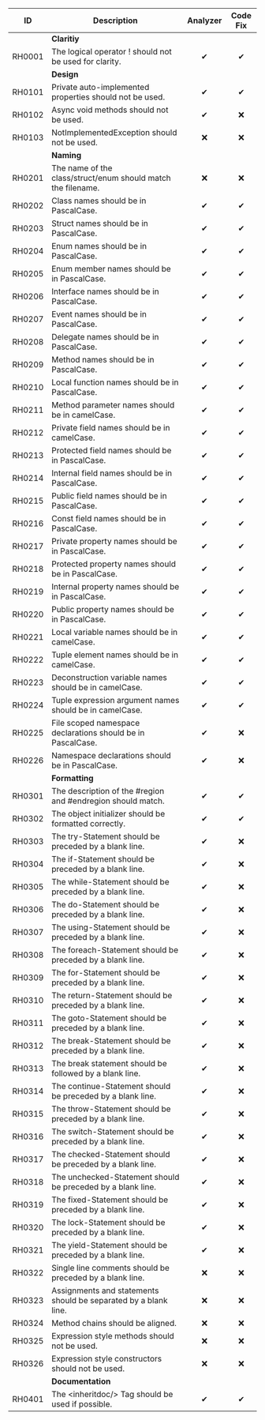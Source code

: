 ﻿| ID     | Description                                                     | Analyzer | Code Fix |
|--------|-----------------------------------------------------------------|:--------:|:--------:|
|        | **Claritiy**                                                    |          |          |
| RH0001 | The logical operator ! should not be used for clarity.          | &#10004; | &#10004; |
|        | **Design**                                                      |          |          |         
| RH0101 | Private auto-implemented properties should not be used.         | &#10004; | &#10004; |
| RH0102 | Async void methods should not be used.                          | &#10004; | &#10060; |
| RH0103 | NotImplementedException should not be used.                     | &#10060; | &#10060; |
|        | **Naming**                                                      |          |          |
| RH0201 | The name of the class/struct/enum should match the filename.    | &#10060; | &#10060; |
| RH0202 | Class names should be in PascalCase.                            | &#10004; | &#10004; |
| RH0203 | Struct names should be in PascalCase.                           | &#10004; | &#10004; |
| RH0204 | Enum names should be in PascalCase.                             | &#10004; | &#10004; |
| RH0205 | Enum member names should be in PascalCase.                      | &#10004; | &#10004; |
| RH0206 | Interface names should be in PascalCase.                        | &#10004; | &#10004; |
| RH0207 | Event names should be in PascalCase.                            | &#10004; | &#10004; |
| RH0208 | Delegate names should be in PascalCase.                         | &#10004; | &#10004; |
| RH0209 | Method names should be in PascalCase.                           | &#10004; | &#10004; |
| RH0210 | Local function names should be in PascalCase.                   | &#10004; | &#10004; |
| RH0211 | Method parameter names should be in camelCase.                  | &#10004; | &#10004; |
| RH0212 | Private field names should be in camelCase.                     | &#10004; | &#10004; |
| RH0213 | Protected field names should be in PascalCase.                  | &#10004; | &#10004; |
| RH0214 | Internal field names should be in PascalCase.                   | &#10004; | &#10004; |
| RH0215 | Public field names should be in PascalCase.                     | &#10004; | &#10004; |
| RH0216 | Const field names should be in PascalCase.                      | &#10004; | &#10004; |
| RH0217 | Private property names should be in PascalCase.                 | &#10004; | &#10004; |
| RH0218 | Protected property names should be in PascalCase.               | &#10004; | &#10004; |
| RH0219 | Internal property names should be in PascalCase.                | &#10004; | &#10004; |
| RH0220 | Public property names should be in PascalCase.                  | &#10004; | &#10004; |
| RH0221 | Local variable names should be in camelCase.                    | &#10004; | &#10004; |
| RH0222 | Tuple element names should be in camelCase.                     | &#10004; | &#10004; |
| RH0223 | Deconstruction variable names should be in camelCase.           | &#10004; | &#10004; |
| RH0224 | Tuple expression argument names should be in camelCase.         | &#10004; | &#10004; |
| RH0225 | File scoped namespace declarations should be in PascalCase.     | &#10004; | &#10060; |
| RH0226 | Namespace declarations should be in PascalCase.                 | &#10004; | &#10060; |
|        | **Formatting**                                                  |          |          |
| RH0301 | The description of the #region and #endregion should match.     | &#10004; | &#10004; |
| RH0302 | The object initializer should be formatted correctly.           | &#10004; | &#10004; |
| RH0303 | The try-Statement should be preceded by a blank line.           | &#10004; | &#10060; |
| RH0304 | The if-Statement should be preceded by a blank line.            | &#10004; | &#10060; |
| RH0305 | The while-Statement should be preceded by a blank line.         | &#10004; | &#10060; |
| RH0306 | The do-Statement should be preceded by a blank line.            | &#10004; | &#10060; |
| RH0307 | The using-Statement should be preceded by a blank line.         | &#10004; | &#10060; |
| RH0308 | The foreach-Statement should be preceded by a blank line.       | &#10004; | &#10060; |
| RH0309 | The for-Statement should be preceded by a blank line.           | &#10004; | &#10060; |
| RH0310 | The return-Statement should be preceded by a blank line.        | &#10004; | &#10060; |
| RH0311 | The goto-Statement should be preceded by a blank line.          | &#10004; | &#10060; |
| RH0312 | The break-Statement should be preceded by a blank line.         | &#10004; | &#10060; |
| RH0313 | The break statement should be followed by a blank line.         | &#10004; | &#10060; |
| RH0314 | The continue-Statement should be preceded by a blank line.      | &#10004; | &#10060; |
| RH0315 | The throw-Statement should be preceded by a blank line.         | &#10004; | &#10060; |
| RH0316 | The switch-Statement should be preceded by a blank line.        | &#10004; | &#10060; |
| RH0317 | The checked-Statement should be preceded by a blank line.       | &#10004; | &#10060; |
| RH0318 | The unchecked-Statement should be preceded by a blank line.     | &#10004; | &#10060; |
| RH0319 | The fixed-Statement should be preceded by a blank line.         | &#10004; | &#10060; |
| RH0320 | The lock-Statement should be preceded by a blank line.          | &#10004; | &#10060; |
| RH0321 | The yield-Statement should be preceded by a blank line.         | &#10004; | &#10060; |
| RH0322 | Single line comments should be preceded by a blank line.        | &#10060; | &#10060; |
| RH0323 | Assignments and statements should be separated by a blank line. | &#10060; | &#10060; |
| RH0324 | Method chains should be aligned.                                | &#10060; | &#10060; |
| RH0325 | Expression style methods should not be used.                    | &#10060; | &#10060; |
| RH0326 | Expression style constructors should not be used.               | &#10060; | &#10060; |
|        | **Documentation**                                               |          |          |
| RH0401 | The \<inheritdoc/> Tag should be used if possible.              | &#10004; | &#10004; |